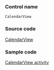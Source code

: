 ### Control name

`CalendarView`

### Source code

[CalendarView](https://github.com/OfficeDev/ui-fabric-android/blob/master/OfficeUIFabric/src/main/java/com/microsoft/officeuifabric/calendar/CalendarView.kt)

### Sample code

[CalendarView activity](https://github.com/OfficeDev/ui-fabric-android/blob/master/OfficeUIFabric.Demo/src/main/java/com/microsoft/officeuifabricdemo/demos/CalendarViewActivity.kt)
